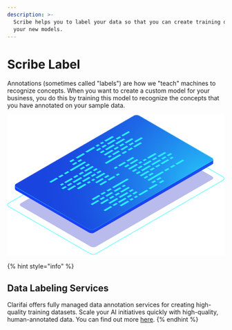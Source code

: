 ```yaml
---
description: >-
  Scribe helps you to label your data so that you can create training data for
  your new models.
---
```


# Scribe Label

Annotations \(sometimes called "labels"\) are how we "teach" machines to recognize concepts. When you want to create a custom model for your business, you do this by training this model to recognize the concepts that you have annotated on your sample data.

![](../../.gitbook/assets/scribe.svg)

{% hint style="info" %}
## Data Labeling Services

Clarifai offers fully managed data annotation services for creating high-quality training datasets. Scale your AI initiatives quickly with high-quality, human-annotated data. You can find out more [here](https://www.clarifai.com/data-annotation-services).
{% endhint %}

